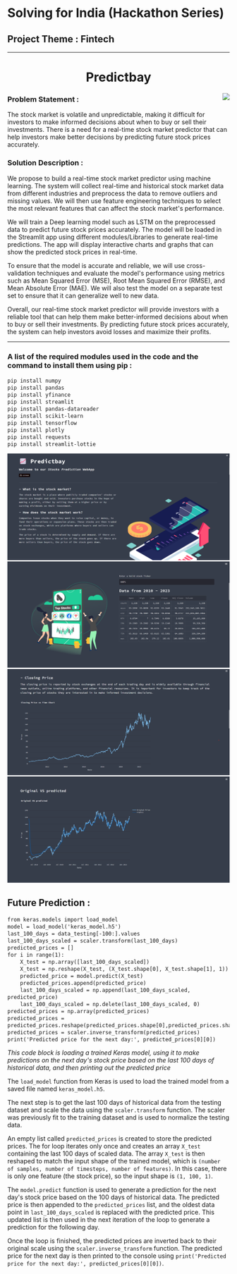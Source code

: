<h1>Solving for India (Hackathon Series)</h1>
<h2>Project Theme : Fintech</h2>

----

<h1 align="center">Predictbay</h1>
<img align="right" src="https://cdni.iconscout.com/illustration/premium/thumb/stock-market-investment-4268268-3569430.png">

### Problem Statement :
The stock market is volatile and unpredictable, making it difficult for investors to make informed decisions about when to buy or sell their investments. There is a need for a real-time stock market predictor that can help investors make better decisions by predicting future stock prices accurately.

### Solution Description :
We propose to build a real-time stock market predictor using machine learning. The system will collect real-time and historical stock market data from different industries and preprocess the data to remove outliers and missing values. We will then use feature engineering techniques to select the most relevant features that can affect the stock market's performance.

We will train a Deep learning model such as LSTM on the preprocessed data to predict future stock prices accurately. The model will be loaded in the Streamlit app using different modules/Libraries to generate real-time predictions. The app will display interactive charts and graphs that can show the predicted stock prices in real-time.

To ensure that the model is accurate and reliable, we will use cross-validation techniques and evaluate the model's performance using metrics such as Mean Squared Error (MSE), Root Mean Squared Error (RMSE), and Mean Absolute Error (MAE). We will also test the model on a separate test set to ensure that it can generalize well to new data.

Overall, our real-time stock market predictor will provide investors with a reliable tool that can help them make better-informed decisions about when to buy or sell their investments. By predicting future stock prices accurately, the system can help investors avoid losses and maximize their profits.

----

<h3>A list of the required modules used in the code and the command to install them using pip :</h3>

```
pip install numpy
pip install pandas
pip install yfinance
pip install streamlit
pip install pandas-datareader
pip install scikit-learn
pip install tensorflow
pip install plotly
pip install requests
pip install streamlit-lottie
```

<img src="templates/image1.png">
<img src="templates/image2.png">
<img src="templates/image3.png">
<img src="templates/image4.png">

<h2>Future Prediction :</h2>

```
from keras.models import load_model
model = load_model('keras_model.h5')
last_100_days = data_testing[-100:].values
last_100_days_scaled = scaler.transform(last_100_days)
predicted_prices = []
for i in range(1):
    X_test = np.array([last_100_days_scaled])
    X_test = np.reshape(X_test, (X_test.shape[0], X_test.shape[1], 1))
    predicted_price = model.predict(X_test)
    predicted_prices.append(predicted_price)
    last_100_days_scaled = np.append(last_100_days_scaled, predicted_price)
    last_100_days_scaled = np.delete(last_100_days_scaled, 0)
predicted_prices = np.array(predicted_prices)
predicted_prices = predicted_prices.reshape(predicted_prices.shape[0],predicted_prices.shape[2])
predicted_prices = scaler.inverse_transform(predicted_prices)
print('Predicted price for the next day:', predicted_prices[0][0])
```
<p><i>This code block is loading a trained Keras model, using it to make predictions on the next day's stock price based on the last 100 days of historical data, and then printing out the predicted price</i>

The `load_model` function from Keras is used to load the trained model from a saved file named `keras_model.h5`.

The next step is to get the last 100 days of historical data from the testing dataset and scale the data using the `scaler.transform` function. The scaler was previously fit to the training dataset and is used to normalize the testing data.

An empty list called `predicted_prices` is created to store the predicted prices. The for loop iterates only once and creates an array `X_test` containing the last 100 days of scaled data. The array `X_test` is then reshaped to match the input shape of the trained model, which is `(number of samples, number of timesteps, number of features)`. In this case, there is only one feature (the stock price), so the input shape is `(1, 100, 1)`.

The `model.predict` function is used to generate a prediction for the next day's stock price based on the 100 days of historical data. The predicted price is then appended to the `predicted_prices` list, and the oldest data point in `last_100_days_scaled` is replaced with the predicted price. This updated list is then used in the next iteration of the loop to generate a prediction for the following day.

Once the loop is finished, the predicted prices are inverted back to their original scale using the `scaler.inverse_transform` function. The predicted price for the next day is then printed to the console using `print('Predicted price for the next day:', predicted_prices[0][0])`.

</p>
